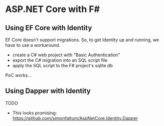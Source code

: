 # ASP.NET Core with F#

## Using EF Core with Identity

EF Core doesn't support migrations. So, to get Identity up and running, we have to use a workaround.

- create a C# web project with "Basic Authentication"
- export the C# migration into an SQL script file
- apply the SQL script to the F# project's sqlite db

PoC works...

## Using Dapper with Identity

TODO

- This looks promising: https://github.com/simonfaltum/AspNetCore.Identity.Dapper


